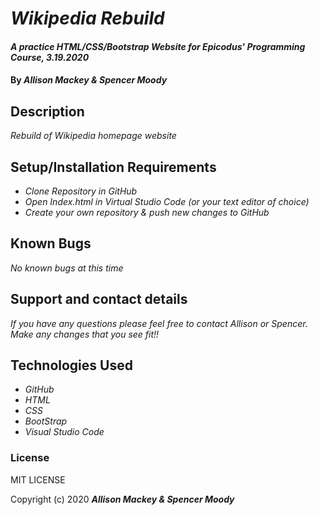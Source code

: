 # _Wikipedia Rebuild_

#### _A practice HTML/CSS/Bootstrap Website for Epicodus' Programming Course, 3.19.2020_

#### By _**Allison Mackey & Spencer Moody**_

## Description

_Rebuild of Wikipedia homepage website_

## Setup/Installation Requirements

* _Clone Repository in GitHub_
* _Open Index.html in Virtual Studio Code (or your text editor of choice)_
* _Create your own repository & push new changes to GitHub_

## Known Bugs

_No known bugs at this time_

## Support and contact details

_If you have any questions please feel free to contact Allison or Spencer. Make any changes that you see fit!!_

## Technologies Used

* _GitHub_
* _HTML_
* _CSS_
* _BootStrap_
* _Visual Studio Code_

### License

MIT LICENSE

Copyright (c) 2020 **_Allison Mackey & Spencer Moody_**